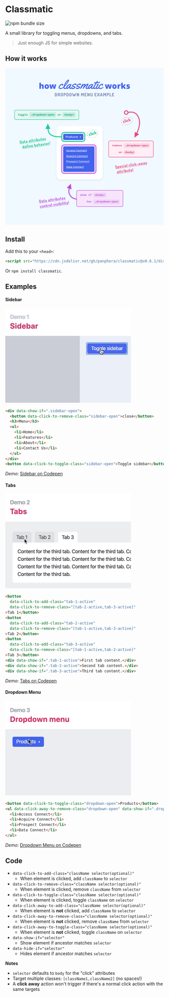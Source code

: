 # Classmatic

![npm bundle size](https://img.shields.io/bundlephobia/minzip/classmatic)

A small library for toggling menus, dropdowns, and tabs.

> Just enough JS for simple websites.

## How it works

<img src="/demo/images/dropdown.png" width="840" alt="How Classmatic Works">

## Install

Add this to your `<head>`:

```html
<script src="https://cdn.jsdelivr.net/gh/panphora/classmatic@v0.6.1/dist/classmatic.min.js" defer></script>
```

Or `npm install classmatic`.

## Examples

#### Sidebar

<img src="/demo/gifs/classmatic-demo--sidebar.gif" width="400" alt="Sidebar demo">

```html
<div data-show-if=".sidebar-open">
  <button data-click-to-remove-class="sidebar-open">close</button>
  <h3>Menu</h3>
  <ul>
    <li>Home</li>
    <li>Features</li>
    <li>About</li>
    <li>Contact Us</li>
  </ul>
</div>
<button data-click-to-toggle-class="sidebar-open">Toggle sidebar</button>
```

*Demo:* [Sidebar on Codepen](https://codepen.io/panphora/pen/ZEYRbbE?editors=1000)

#### Tabs

<img src="demo/gifs/classmatic-demo--tabs.gif" width="400" alt="Tabs demo">

```html
<button 
  data-click-to-add-class="tab-1-active" 
  data-click-to-remove-class="[tab-2-active,tab-3-active]"
>Tab 1</button>
<button 
  data-click-to-add-class="tab-2-active" 
  data-click-to-remove-class="[tab-1-active,tab-3-active]"
>Tab 2</button>
<button 
  data-click-to-add-class="tab-3-active" 
  data-click-to-remove-class="[tab-1-active,tab-2-active]"
>Tab 3</button>
<div data-show-if=".tab-1-active">First tab content.</div>
<div data-show-if=".tab-2-active">Second tab content.</div>
<div data-show-if=".tab-3-active">Third tab content.</div>
```

*Demo:* [Tabs on Codepen](https://codepen.io/panphora/pen/RwNJWWx?editors=1000)

#### Dropdown Menu

<img src="demo/gifs/classmatic-demo--dropdown.gif" width="400" alt="Dropdown menu demo">

```html
<button data-click-to-toggle-class="dropdown-open">Products</button>
<ul data-click-away-to-remove-class="dropdown-open" data-show-if=".dropdown-open">
  <li>Access Connect</li>
  <li>Acquire Connect</li>
  <li>Prospect Connect</li>
  <li>Data Connect</li>
</ul>
```

*Demo:* [Dropdown Menu on Codepen](https://codepen.io/panphora/pen/GRgGpZx?editors=1000)

## Code

* `data-click-to-add-class="className selector(optional)"`
  * When element is clicked, add `className` to `selector`
* `data-click-to-remove-class="className selector(optional)"`
  * When element is clicked, remove `className` from `selector`
* `data-click-to-toggle-class="className selector(optional)"`
  * When element is clicked, toggle `className` on `selector`
* `data-click-away-to-add-class="className selector(optional)"`
  * When element is **not** clicked, add `className` to `selector`
* `data-click-away-to-remove-class="className selector(optional)"`
  * When element is **not** clicked, remove `className` from `selector`
* `data-click-away-to-toggle-class="className selector(optional)"`
  * When element is **not** clicked, toggle `className` on `selector`
* `data-show-if="selector"`
  * Show element if ancestor matches `selector`
* `data-hide-if="selector"`
  * Hides element if ancestor matches `selector`

**Notes** 

* `selector` defaults to `body` for the "click" attributes
* Target multiple classes: `[className1,className2]` (no spaces!)
* A **click away** action won't trigger if there's a normal click action with the same targets



